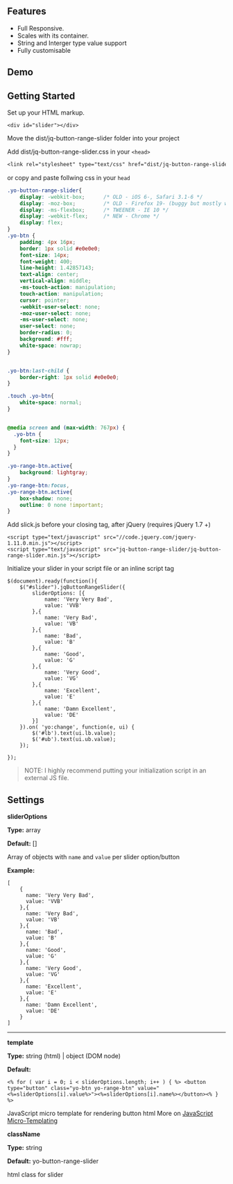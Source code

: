 ## Features
- Full Responsive. 
- Scales with its container.
- String and Interger type value support
- Fully customisable

## Demo

## Getting Started
Set up your HTML markup.
```ahtml
<div id="slider"></div>
```

Move the dist/jq-button-range-slider folder into your project

Add dist/jq-button-range-slider.css in your ```<head>```

```css
<link rel="stylesheet" type="text/css" href="dist/jq-button-range-slider.css"/>
```
or copy and paste follwing css in your ```head```

```css
.yo-button-range-slider{
	display: -webkit-box;      /* OLD - iOS 6-, Safari 3.1-6 */
	display: -moz-box;         /* OLD - Firefox 19- (buggy but mostly works) */
	display: -ms-flexbox;      /* TWEENER - IE 10 */
	display: -webkit-flex;     /* NEW - Chrome */
	display: flex;
}
.yo-btn {
	padding: 4px 16px;
	border: 1px solid #e0e0e0;
	font-size: 14px;
	font-weight: 400;
	line-height: 1.42857143;
	text-align: center;
	vertical-align: middle;
	-ms-touch-action: manipulation;
	touch-action: manipulation;
	cursor: pointer;
	-webkit-user-select: none;
	-moz-user-select: none;
	-ms-user-select: none;
	user-select: none;
	border-radius: 0;
	background: #fff;
	white-space: nowrap;
}


.yo-btn:last-child {
	border-right: 1px solid #e0e0e0;
}

.touch .yo-btn{
	white-space: normal;
}


@media screen and (max-width: 767px) {
  .yo-btn {
	font-size: 12px;
  }
}

.yo-range-btn.active{
	background: lightgray;
}
.yo-range-btn:focus,
.yo-range-btn.active{
	box-shadow: none;
	outline: 0 none !important;
}

```

Add slick.js before your closing <body> tag, after jQuery (requires jQuery 1.7 +)
```
<script type="text/javascript" src="//code.jquery.com/jquery-1.11.0.min.js"></script>
<script type="text/javascript" src="jq-button-range-slider/jq-button-range-slider.min.js"></script>
```

Initialize your slider in your script file or an inline script tag
```
$(document).ready(function(){
	$("#slider").jqButtonRangeSlider({
		sliderOptions: [{
			name: 'Very Very Bad',
			value: 'VVB'
		},{
			name: 'Very Bad',
			value: 'VB'
		},{
			name: 'Bad',
			value: 'B'
		},{
			name: 'Good',
			value: 'G'
		},{
			name: 'Very Good',
			value: 'VG'
		},{
			name: 'Excellent',
			value: 'E'
		},{
			name: 'Damn Excellent',
			value: 'DE'
		}]
	}).on( 'yo:change', function(e, ui) {
		$('#lb').text(ui.lb.value);
		$('#ub').text(ui.ub.value);
	});
	
});

```

> NOTE: I highly recommend putting your initialization script in an external JS file.

## Settings

**sliderOptions**

**Type:** array

**Default:** []

Array of objects with `name` and `value` per slider option/button

**Example:**
```
[
	{
	  name: 'Very Very Bad',
	  value: 'VVB'
	},{
	  name: 'Very Bad',
	  value: 'VB'
	},{
	  name: 'Bad',
	  value: 'B'
	},{
	  name: 'Good',
	  value: 'G'
	},{
	  name: 'Very Good',
	  value: 'VG'
	},{
	  name: 'Excellent',
	  value: 'E'
	},{
	  name: 'Damn Excellent',
	  value: 'DE'
	}
]

```
---
**template**

**Type:** string (html) | object (DOM node)

**Default:** 
```
<% for ( var i = 0; i < sliderOptions.length; i++ ) { %> <button type="button" class="yo-btn yo-range-btn" value="<%=sliderOptions[i].value%>"><%=sliderOptions[i].name%></button><% } %>
```

JavaScript micro template for rendering button html
More on [JavaScript Micro-Templating](http://ejohn.org/blog/javascript-micro-templating/)

**className**

**Type:** string

**Default:** yo-button-range-slider

html class for slider 

